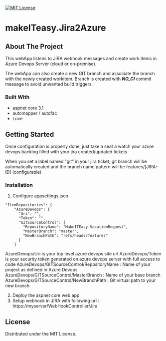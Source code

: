 [![MIT License][license-shield]][license-url]

# makeITeasy.Jira2Azure

<!-- ABOUT THE PROJECT -->
## About The Project

This webApp listens to JIRA webhook messages and create work items in Azure Devops Server (cloud or on-premise). 

The webApp can also create a new GIT branch and associate the branch with the newly created workitem. Branch is created with ***NO_CI*** commit message to avoid unwanted build triggers.

### Built With

* aspnet core 3.1
* automapper / autofac
* Love

<!-- GETTING STARTED -->
## Getting Started

Once configuration is properly done, just take a seat a watch your azure devops backlog filled with your jira created/updated tickets

When you set a label named "git" in your jira ticket, git branch will be automatically created and the branch name pattern will be features/[JIRA-ID] (configurable)

### Installation

1. Configure appsettings.json  
```
"ItemRepositories": {
    "AzureDevops": {
      "Uri": "",
      "Token": "",
      "GITSourceControl": {
        "RepositoryName": "MakeITEasy.VacationRequest",
        "MasterBranch": "master",
        "NewBranchPath": "refs/heads/features"
      }
    }
```
AzureDevops/Uri is your top level azure devops site url
AzureDevops/Token  is your security token generated on azure devops server with full access to code
AzureDevops/GITSourceControl/RepositoryName : Name of your project as defined in Azure Devops
AzureDevops/GITSourceControl/MasterBranch : Name of your base branch
AzureDevops/GITSourceControl/NewBranchPath : Git virtual path to your new branch

2. Deploy the aspnet core web app
3. Setup webhook in JIRA with following url : https://myserver/WebHookController/Jira

<!-- LICENSE -->
## License

Distributed under the MIT License. 


<!-- MARKDOWN LINKS & IMAGES -->
<!-- https://www.markdownguide.org/basic-syntax/#reference-style-links -->
[license-shield]: https://img.shields.io/github/license/othneildrew/Best-README-Template.svg?style=flat-square
[license-url]: https://github.com/othneildrew/Best-README-Template/blob/master/LICENSE.txt
